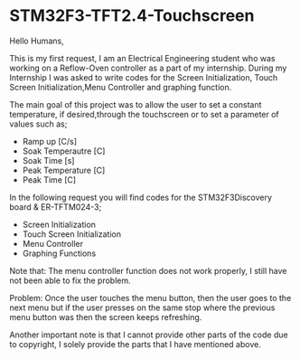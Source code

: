 # STM32F3-TFT2.4-Touchscreen

Hello Humans,

This is my first request, I am an Electrical Engineering student who was working on a Reflow-Oven controller as a part of my internship. During my Internship I was asked to write codes for the Screen Initialization, Touch Screen Initialization,Menu Controller and graphing function.
 
The main goal of this project was to allow the user to set a constant temperature, if desired,through the touchscreen or to set a parameter of values such as;
- Ramp up [C/s]
- Soak Temperautre [C]
- Soak Time [s]
- Peak Temperature [C]
- Peak Time [C]


In the following request you will find codes for the STM32F3Discovery board & ER-TFTM024-3;
- Screen Initialization
- Touch Screen Initialization
- Menu Controller
- Graphing Functions


Note that: The menu controller function does not work properly, I still have not been able to fix the problem.

Problem: Once the user touches the menu button, then the user goes to the next menu but if the user presses on the same stop where the previous menu button was then the screen keeps refreshing.

Another important note is that I cannot provide other parts of the code due to copyright, I solely provide the parts that I have mentioned above.


